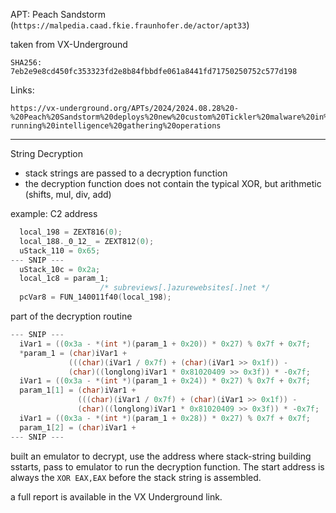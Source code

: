 APT: Peach Sandstorm (`https://malpedia.caad.fkie.fraunhofer.de/actor/apt33`)

taken from VX-Underground

```
SHA256: 7eb2e9e8cd450fc353323fd2e8b84fbbdfe061a8441fd71750250752c577d198
```

Links:

```
https://vx-underground.org/APTs/2024/2024.08.28%20-%20Peach%20Sandstorm%20deploys%20new%20custom%20Tickler%20malware%20in%20long-running%20intelligence%20gathering%20operations
```

---

String Decryption

- stack strings are passed to a decryption function
- the decryption function does not contain the typical XOR, but arithmetic (shifts, mul, div, add)

example: C2 address

```c
  local_198 = ZEXT816(0);
  local_188._0_12_ = ZEXT812(0);
  uStack_110 = 0x65;
--- SNIP ---
  uStack_10c = 0x2a;
  local_1c8 = param_1;
                    /* subreviews[.]azurewebsites[.]net */
  pcVar8 = FUN_140011f40(local_198);
```

part of the decryption routine

```c
--- SNIP ---
  iVar1 = ((0x3a - *(int *)(param_1 + 0x20)) * 0x27) % 0x7f + 0x7f;
  *param_1 = (char)iVar1 +
             (((char)(iVar1 / 0x7f) + (char)(iVar1 >> 0x1f)) -
             (char)((longlong)iVar1 * 0x81020409 >> 0x3f)) * -0x7f;
  iVar1 = ((0x3a - *(int *)(param_1 + 0x24)) * 0x27) % 0x7f + 0x7f;
  param_1[1] = (char)iVar1 +
               (((char)(iVar1 / 0x7f) + (char)(iVar1 >> 0x1f)) -
               (char)((longlong)iVar1 * 0x81020409 >> 0x3f)) * -0x7f;
  iVar1 = ((0x3a - *(int *)(param_1 + 0x28)) * 0x27) % 0x7f + 0x7f;
  param_1[2] = (char)iVar1 +
--- SNIP ---
```

built an emulator to decrypt, use the address where stack-string building sstarts, pass to emulator to run the decryption function. The start address is always the `XOR EAX,EAX` before the stack string is assembled.

a full report is available in the VX Underground link.

